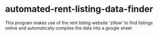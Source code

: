 # automated-rent-listing-data-finder
This program makes use of the rent listing website 'zillow' to find listings online and automatically compiles the data into a google sheet
